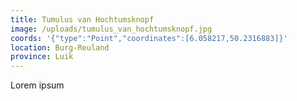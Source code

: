 ```yaml
---
title: Tumulus van Hochtumsknopf
image: /uploads/tumulus_van_hochtumsknopf.jpg
coords: '{"type":"Point","coordinates":[6.058217,50.2316883]}'
location: Burg-Reuland
province: Luik
---
```

Lorem ipsum